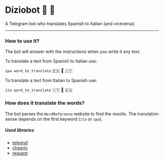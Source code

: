 # Diziobot 🤖 📖
A Telegram bot who translates Spanish to Italian (and viceversa)

----

### How to use it?
The bot will answer with the instructions when you write it any text.

To translate a text from Spanish to Italian use:

`spa word_to_translate` 🇪🇸 📖 🇮🇹

To translate a text from Italian to Spanish use:

`ita word_to_translate` 🇮🇹 📖 🇪🇸

### How does it translate the words?
The bot parses the `WordReference` website to find the results. The translation sense depends on the first keyword (`ita` or `spa`).

##### Used libraries
- [telegraf](https://github.com/telegraf/telegraf)
- [cheerio](https://github.com/cheeriojs/cheerio)
- [request](https://github.com/request/request)